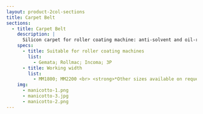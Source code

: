 ```yaml
---
layout: product-2col-sections
title: Carpet Belt
sections:
  - title: Carpet Belt
    description: |
      Silicon carpet for roller coating machine: anti-solvent and oil-resistant, suitable for processing uneven leather with non-uniform thicknesses.
    specs:
      - title: Suitable for roller coating machines
        list:
          - Gemata; Rollmac; Incoma; 3P
      - title: Working width
        list:
          - MM1800; MM2200 <br> <strong>*Other sizes available on request</strong>
    img:
      - manicotto-1.png
      - manicotto-3.jpg
      - manicotto-2.png
---
```

